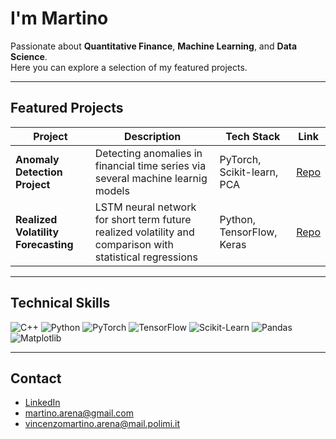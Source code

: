 # I'm Martino

Passionate about **Quantitative Finance**, **Machine Learning**, and **Data Science**.  
Here you can explore a selection of my featured projects.

---

## Featured Projects

| Project | Description | Tech Stack | Link |
|--------|-------------|-----------|------|
| **Anomaly Detection Project** | Detecting anomalies in financial time series via several machine learnig models | PyTorch, Scikit-learn, PCA | [ Repo](https://github.com/Martino3108/Anomaly_Detection_Project) |
| **Realized Volatility Forecasting** | LSTM neural network for short term future realized volatility and comparison with statistical regressions | Python, TensorFlow, Keras | [ Repo]((https://github.com/Martino3108/Volatility_Forecasting_Project)) |

---

## Technical Skills

![C++](https://img.shields.io/badge/C%2B%2B-Programming-blue?logo=cplusplus)
![Python](https://img.shields.io/badge/Python-3.10-blue?logo=python)
![PyTorch](https://img.shields.io/badge/PyTorch-Deep%20Learning-orange?logo=pytorch)
![TensorFlow](https://img.shields.io/badge/TensorFlow-Machine%20Learning-orange?logo=tensorflow)
![Scikit-Learn](https://img.shields.io/badge/Scikit--Learn-ML-yellow?logo=scikitlearn)
![Pandas](https://img.shields.io/badge/Pandas-Data%20Analysis-purple?logo=pandas)
![Matplotlib](https://img.shields.io/badge/Matplotlib-Visualization-green?logo=matplotlib)

---

## Contact

- [LinkedIn](https://www.linkedin.com/in/vincenzo-martino-arena/)  
- martino.arena@gmail.com
- vincenzomartino.arena@mail.polimi.it  

